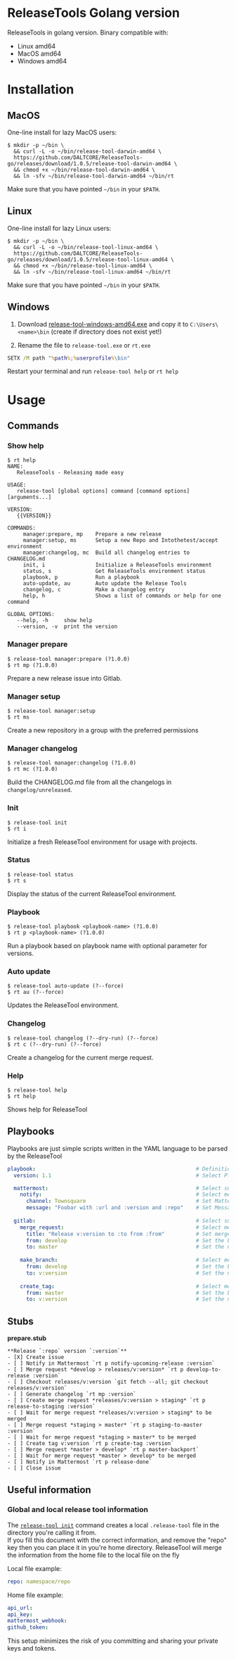 ReleaseTools Golang version
=========

ReleaseTools in golang version. Binary compatible with:
 - Linux   amd64
 - MacOS   amd64
 - Windows amd64

# Installation

## MacOS
One-line install for lazy MacOS users:

```console
$ mkdir -p ~/bin \
  && curl -L -o ~/bin/release-tool-darwin-amd64 \
  https://github.com/DALTCORE/ReleaseTools-go/releases/download/1.0.5/release-tool-darwin-amd64 \
  && chmod +x ~/bin/release-tool-darwin-amd64 \
  && ln -sfv ~/bin/release-tool-darwin-amd64 ~/bin/rt
```

Make sure that you have pointed `~/bin` in your `$PATH`.

## Linux
One-line install for lazy Linux users:

```console
$ mkdir -p ~/bin \
  && curl -L -o ~/bin/release-tool-linux-amd64 \
  https://github.com/DALTCORE/ReleaseTools-go/releases/download/1.0.5/release-tool-linux-amd64 \
  && chmod +x ~/bin/release-tool-linux-amd64 \
  && ln -sfv ~/bin/release-tool-linux-amd64 ~/bin/rt
```

Make sure that you have pointed `~/bin` in your `$PATH`.

## Windows
1. Download [release-tool-windows-amd64.exe](https://github.com/DALTCORE/ReleaseTools-go/releases/download/1.0.5/release-tool-windows-amd64.exe)
and copy it to `C:\Users\<name>\bin` (create if directory does not exist yet!)  

2. Rename the file to `release-tool.exe` or `rt.exe` 

```cmd
SETX /M path "%path%;%userprofile%\bin"
```

Restart your terminal and run `release-tool help` or `rt help`

# Usage

## Commands
### Show help
```terminal
$ rt help
NAME:
   ReleaseTools - Releasing made easy

USAGE:
   release-tool [global options] command [command options] [arguments...]

VERSION:
   {{VERSION}}

COMMANDS:
     manager:prepare, mp    Prepare a new release
     manager:setup, ms      Setup a new Repo and Intothetest/accept environment
     manager:changelog, mc  Build all changelog entries to CHANGELOG.md
     init, i                Initialize a ReleaseTools environment
     status, s              Get ReleaseTools environment status
     playbook, p            Run a playbook
     auto-update, au        Auto update the Release Tools
     changelog, c           Make a changelog entry
     help, h                Shows a list of commands or help for one command

GLOBAL OPTIONS:
   --help, -h     show help
   --version, -v  print the version 
```

### Manager prepare
```terminal
$ release-tool manager:prepare (?1.0.0)
$ rt mp (?1.0.0)
```

Prepare a new release issue into Gitlab.

### Manager setup
```terminal
$ release-tool manager:setup
$ rt ms
```
 
Create a new repository in a group with the preferred permissions

### Manager changelog
```terminal
$ release-tool manager:changelog (?1.0.0)
$ rt mc (?1.0.0)
```

Build the CHANGELOG.md file from all the changelogs in `changelog/unreleased`.

### Init
```terminal
$ release-tool init
$ rt i
```

Initialize a fresh ReleaseTool environment for usage with projects.

### Status
```terminal
$ release-tool status
$ rt s
```

Display the status of the current ReleaseTool environment.

### Playbook
```terminal
$ release-tool playbook <playbook-name> (?1.0.0)
$ rt p <playbook-name> (?1.0.0)
```

Run a playbook based on playbook name with optional parameter for versions.

### Auto update
```terminal
$ release-tool auto-update (?--force)
$ rt au (?--force)
```

Updates the ReleaseTool environment. 

### Changelog
```terminal
$ release-tool changelog (?--dry-run) (?--force)
$ rt c (?--dry-run) (?--force)
```

Create a changelog for the current merge request.

### Help
```terminal
$ release-tool help
$ rt help
```

Shows help for ReleaseTool

## Playbooks
Playbooks are just simple scripts written in the YAML language to be parsed by the ReleaseTool
```yaml
playbook:                                                   # Definition for ReleaseTool 
  version: 1.1                                              # Select Playbook Parser version

  mattermost:                                               # Select subject Mattermost for the playbook parser
    notify:                                                 # Select method Notify for the playbook parser
      channel: Townsquare                                   # Set Mattermost channel
      message: "Foobar with :url and :version and :repo"    # Set Message to be send to the channel
      
  gitlab:                                                   # Select subject Gitlab for the playbook parser
    merge_request:                                          # Select method MergeRequest for the playbook parser
      title: "Release v:version to :to from :from"          # Set merge request title 
      from: develop                                         # Set the branch/ref/source where this MR is coming from
      to: master                                            # Set the name of the new branch
      
    make_branch:                                            # Select method MakeBranch for the playbook parser
      from: develop                                         # Set the branch/ref/source for the new branch
      to: v:version                                         # Set the new branch name
      
    create_tag:                                             # Select method CreateTag for the playbook parser
      from: master                                          # Set the branch/ref/source for the new branch
      to: v:version                                         # Set the new tag name.
```

## Stubs
**prepare.stub**
```text
**Release `:repo` version `:version`**  
- [X] Create issue  
- [ ] Notify in Mattermost `rt p notify-upcoming-release :version`  
- [ ] Merge request *develop > releases/v:version* `rt p develop-to-release :version`  
- [ ] Checkout releases/v:version `git fetch --all; git checkout releases/v:version`  
- [ ] Generate changelog `rt mp :version`  
- [ ] Create merge request *releases/v:version > staging* `rt p release-to-staging :version`  
- [ ] Wait for merge request *releases/v:version > staging* to be merged  
- [ ] Merge request *staging > master* `rt p staging-to-master :version`  
- [ ] Wait for merge request *staging > master* to be merged  
- [ ] Create tag v:version `rt p create-tag :version`  
- [ ] Merge request *master > develop* `rt p master-backport`  
- [ ] Wait for merge request *master > develop* to be merged  
- [ ] Notify in Mattermost `rt p release-done`  
- [ ] Close issue  
```

## Useful information

### Global and local release tool information
The [`release-tool init`](#init) command creates a local `.release-tool` file in the directory you're calling it from.  
If you fill this document with the correct information, and remove the "repo" key then you can place it in 
you're home directory. ReleaseTool will merge the information from the home file to the local file on the fly

Local file example:
```yaml
repo: namespace/repo
```

Home file example:
```yaml
api_url: 
api_key: 
mattermost_webhook: 
github_token: 
```

This setup minimizes the risk of you committing and sharing your private keys and tokens.
